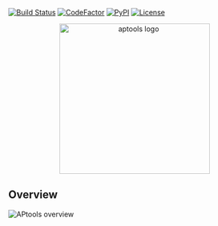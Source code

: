 [![Build Status](https://travis-ci.org/AngelFP/APtools.svg?branch=master)](https://travis-ci.org/AngelFP/APtools)
[![CodeFactor](https://www.codefactor.io/repository/github/angelfp/aptools/badge/master)](https://www.codefactor.io/repository/github/angelfp/aptools/overview/master)
[![PyPI](https://img.shields.io/pypi/v/aptools.svg)](https://pypi.org/project/APtools/)
[![License](https://img.shields.io/badge/license-LGPLv3-blue.svg)](https://www.gnu.org/licenses/lgpl-3.0.html)

<p align="center">
  <img alt="aptools logo" src="docs/logo/aptools_logo.png" width="300px" />
</p>



## Overview
![APtools overview](docs/images/aptools_overview.png "APtools overview")